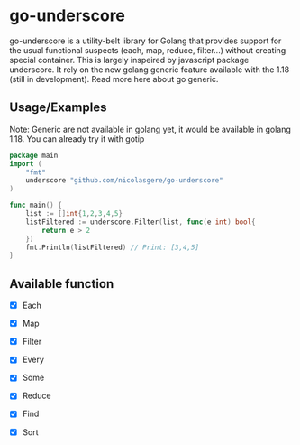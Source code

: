 
# go-underscore

go-underscore is a utility-belt library for Golang that provides support for the usual functional suspects (each, map, reduce, filter...) without creating special container. This is largely inspeired by javascript package underscore.
It rely on the new golang generic feature available with the 1.18 (still in development). Read more here about go generic.


## Usage/Examples
Note: Generic are not available in golang yet, it would be available in golang 1.18.
You can already try it with gotip
```go
package main
import (
	"fmt"
	underscore "github.com/nicolasgere/go-underscore"
)

func main() {
	list := []int{1,2,3,4,5}
	listFiltered := underscore.Filter(list, func(e int) bool{
		return e > 2
	})
	fmt.Println(listFiltered) // Print: [3,4,5]
}
```


## Available function

- [x] Each
- [x] Map
- [x] Filter
- [x] Every
- [x] Some
- [x] Reduce
- [x] Find
- [x] Sort

